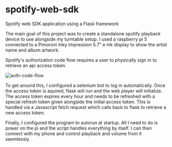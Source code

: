 # spotify-web-sdk
Spotify web SDK application using a Flask framework

The main goal of this project was to create a standalone spotify playback device to use alongside my turntable setup.  I used a raspberry pi 5 connected to a Pimoroni Inky Impression 5.7" e ink display to show the artist name and album artwork.  

Spotify's authorization code flow requires a user to physically sign in to retrieve an api access token.

![auth-code-flow](https://github.com/user-attachments/assets/3f5c13f8-8a06-4aaf-8b40-2e53ff640da2)

To get around this, I configured a selenium bot to log in automatically.  Once the access token is aquired, flask will run and the web player will initialize.  The access token expires every hour and needs to be refreshed with a special refresh token given alongside the initial access token.  This is handled via a Javascript fetch request which calls back to flask to retrieve a new access token.

Finally, I configured the program to autorun at startup.  All I need to do is power on the pi and the script handles everything by itself.  I can then connect with my phone and control playback and volume from it seemlessly.


